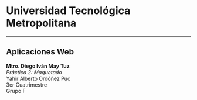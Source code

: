 # Universidad Tecnológica Metropolitana
---
## Aplicaciones Web
**Mtro. Diego Iván May Tuz**  
*Práctica 2: Maquetado*  
Yahir Alberto Ordóñez Puc  
3er Cuatrimestre  
Grupo F

